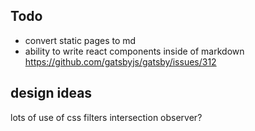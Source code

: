 ## Todo
* convert static pages to md
* ability to write react components inside of markdown https://github.com/gatsbyjs/gatsby/issues/312

## design ideas
lots of use of css filters
intersection observer?